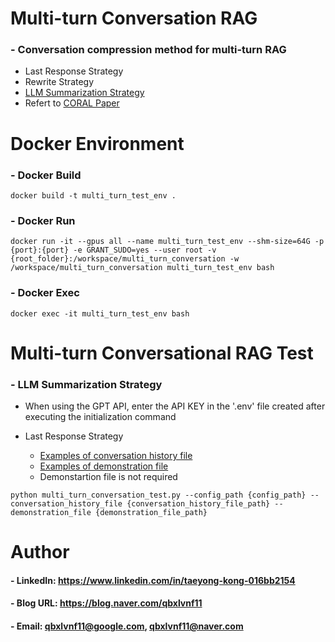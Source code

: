 Multi-turn Conversation RAG
=============

### - Conversation compression method for multi-turn RAG
   - Last Response Strategy
   - Rewrite Strategy
   - [LLM Summarization Strategy](https://github.com/qbxlvnf11/multi-turn-rag-conversation-compression/blob/main/core/llm_summarization_strategy.py)
   - Refert to [CORAL Paper](https://arxiv.org/abs/2410.23090)


Docker Environment
=============

### - Docker Build

```
docker build -t multi_turn_test_env .
```

### - Docker Run

```
docker run -it --gpus all --name multi_turn_test_env --shm-size=64G -p {port}:{port} -e GRANT_SUDO=yes --user root -v {root_folder}:/workspace/multi_turn_conversation -w /workspace/multi_turn_conversation multi_turn_test_env bash
```

### - Docker Exec

```
docker exec -it multi_turn_test_env bash
```


Multi-turn Conversational RAG Test
=============

### - LLM Summarization Strategy

   - When using the GPT API, enter the API KEY in the '.env' file created after executing the initialization command

   - Last Response Strategy
      - [Examples of conversation history file](https://github.com/qbxlvnf11/multi-turn-rag-conversation-compression/blob/main/samples/conversation_history.json)
      - [Examples of demonstration file](https://github.com/qbxlvnf11/multi-turn-rag-conversation-compression/blob/main/samples/demonstrations.json)
      - Demonstartion file is not required
      
```
python multi_turn_conversation_test.py --config_path {config_path} --conversation_history_file {conversation_history_file_path} --demonstration_file {demonstration_file_path}
```


Author
=============

#### - LinkedIn: https://www.linkedin.com/in/taeyong-kong-016bb2154

#### - Blog URL: https://blog.naver.com/qbxlvnf11

#### - Email: qbxlvnf11@google.com, qbxlvnf11@naver.com

